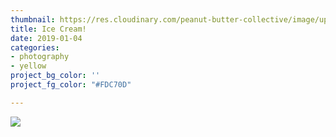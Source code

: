```yaml
---
thumbnail: https://res.cloudinary.com/peanut-butter-collective/image/upload/v1584885199/ian-dooley-281897-unsplash_iduns0.jpg
title: Ice Cream!
date: 2019-01-04
categories:
- photography
- yellow
project_bg_color: ''
project_fg_color: "#FDC70D"

---
```

![](https://res.cloudinary.com/peanut-butter-collective/image/upload/v1584885199/ian-dooley-281897-unsplash_iduns0.jpg)